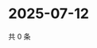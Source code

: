 # 2025-07-12

共 0 条

<!-- BEGIN ZHIHUVIDEO -->
<!-- 最后更新时间 Sat Jul 12 2025 03:09:38 GMT+0800 (China Standard Time) -->

<!-- END ZHIHUVIDEO -->
